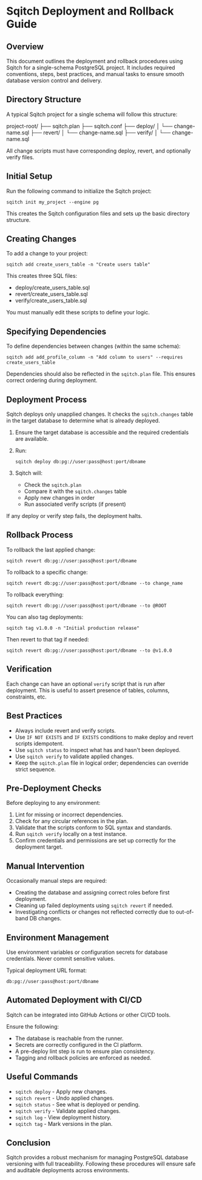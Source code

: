 Sqitch Deployment and Rollback Guide
====================================

Overview
--------
This document outlines the deployment and rollback procedures using Sqitch for a single-schema PostgreSQL project. It includes required conventions, steps, best practices, and manual tasks to ensure smooth database version control and delivery.

Directory Structure
-------------------
A typical Sqitch project for a single schema will follow this structure:

project-root/
├── sqitch.plan
├── sqitch.conf
├── deploy/
│   └── change-name.sql
├── revert/
│   └── change-name.sql
├── verify/
│   └── change-name.sql

All change scripts must have corresponding deploy, revert, and optionally verify files.

Initial Setup
-------------
Run the following command to initialize the Sqitch project:

    sqitch init my_project --engine pg

This creates the Sqitch configuration files and sets up the basic directory structure.

Creating Changes
----------------
To add a change to your project:

    sqitch add create_users_table -n "Create users table"

This creates three SQL files:
- deploy/create_users_table.sql
- revert/create_users_table.sql
- verify/create_users_table.sql

You must manually edit these scripts to define your logic.

Specifying Dependencies
-----------------------
To define dependencies between changes (within the same schema):

    sqitch add add_profile_column -n "Add column to users" --requires create_users_table

Dependencies should also be reflected in the `sqitch.plan` file. This ensures correct ordering during deployment.

Deployment Process
------------------
Sqitch deploys only unapplied changes. It checks the `sqitch.changes` table in the target database to determine what is already deployed.

1. Ensure the target database is accessible and the required credentials are available.
2. Run:

       sqitch deploy db:pg://user:pass@host:port/dbname

3. Sqitch will:
   - Check the `sqitch.plan`
   - Compare it with the `sqitch.changes` table
   - Apply new changes in order
   - Run associated verify scripts (if present)

If any deploy or verify step fails, the deployment halts.

Rollback Process
----------------
To rollback the last applied change:

    sqitch revert db:pg://user:pass@host:port/dbname

To rollback to a specific change:

    sqitch revert db:pg://user:pass@host:port/dbname --to change_name

To rollback everything:

    sqitch revert db:pg://user:pass@host:port/dbname --to @ROOT

You can also tag deployments:

    sqitch tag v1.0.0 -n "Initial production release"

Then revert to that tag if needed:

    sqitch revert db:pg://user:pass@host:port/dbname --to @v1.0.0

Verification
------------
Each change can have an optional `verify` script that is run after deployment. This is useful to assert presence of tables, columns, constraints, etc.

Best Practices
--------------
- Always include revert and verify scripts.
- Use `IF NOT EXISTS` and `IF EXISTS` conditions to make deploy and revert scripts idempotent.
- Use `sqitch status` to inspect what has and hasn't been deployed.
- Use `sqitch verify` to validate applied changes.
- Keep the `sqitch.plan` file in logical order; dependencies can override strict sequence.

Pre-Deployment Checks
---------------------
Before deploying to any environment:

1. Lint for missing or incorrect dependencies.
2. Check for any circular references in the plan.
3. Validate that the scripts conform to SQL syntax and standards.
4. Run `sqitch verify` locally on a test instance.
5. Confirm credentials and permissions are set up correctly for the deployment target.

Manual Intervention
-------------------
Occasionally manual steps are required:

- Creating the database and assigning correct roles before first deployment.
- Cleaning up failed deployments using `sqitch revert` if needed.
- Investigating conflicts or changes not reflected correctly due to out-of-band DB changes.

Environment Management
----------------------
Use environment variables or configuration secrets for database credentials. Never commit sensitive values.

Typical deployment URL format:

    db:pg://user:pass@host:port/dbname

Automated Deployment with CI/CD
-------------------------------
Sqitch can be integrated into GitHub Actions or other CI/CD tools.

Ensure the following:
- The database is reachable from the runner.
- Secrets are correctly configured in the CI platform.
- A pre-deploy lint step is run to ensure plan consistency.
- Tagging and rollback policies are enforced as needed.

Useful Commands
---------------
- `sqitch deploy` - Apply new changes.
- `sqitch revert` - Undo applied changes.
- `sqitch status` - See what is deployed or pending.
- `sqitch verify` - Validate applied changes.
- `sqitch log` - View deployment history.
- `sqitch tag` - Mark versions in the plan.

Conclusion
----------
Sqitch provides a robust mechanism for managing PostgreSQL database versioning with full traceability. Following these procedures will ensure safe and auditable deployments across environments.

